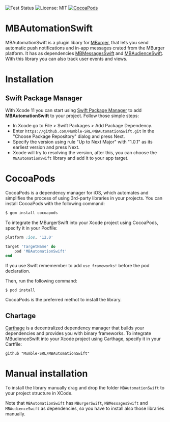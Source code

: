 ![Test Status](https://img.shields.io/badge/documentation-100%25-brightgreen.svg)
![License: MIT](https://img.shields.io/badge/pod-v1.0.2-blue.svg)
[![CocoaPods](https://img.shields.io/badge/License-Apache%202.0-yellow.svg)](LICENSE)

# MBAutomationSwift

MBAutomationSwift is a plugin libary for [MBurger](https://mburger.cloud), that lets you send automatic push notifications and in-app messages crated from the MBurger platform. It has as dependencies [MBMessagesSwift](https://github.com/Mumble-SRL/MBMessagesSwift) and [MBAudienceSwift](https://github.com/Mumble-SRL/MBAudienceSwift). With this library you can also track user events and views.

# Installation

## Swift Package Manager

With Xcode 11 you can start using [Swift Package Manager](https://swift.org/package-manager/) to add **MBAutomationSwift** to your project. Follow those simple steps:

* In Xcode go to File > Swift Packages > Add Package Dependency.
* Enter `https://github.com/Mumble-SRL/MBAutomationSwift.git` in the "Choose Package Repository" dialog and press Next.
* Specify the version using rule "Up to Next Major" with "1.0.1" as its earliest version and press Next.
* Xcode will try to resolving the version, after this, you can choose the `MBAutomationSwift` library and add it to your app target.

# CocoaPods

CocoaPods is a dependency manager for iOS, which automates and simplifies the process of using 3rd-party libraries in your projects. You can install CocoaPods with the following command:

```ruby
$ gem install cocoapods
```

To integrate the MBurgerSwift into your Xcode project using CocoaPods, specify it in your Podfile:

```ruby
platform :ios, '12.0'

target 'TargetName' do
    pod 'MBAutomationSwift'
end
```

If you use Swift rememember to add `use_frameworks!` before the pod declaration.


Then, run the following command:

```
$ pod install
```

CocoaPods is the preferred methot to install the library.

## Chartage
[Carthage](https://github.com/Carthage/Carthage) is a decentralized dependency manager that builds your dependencies and provides you with binary frameworks. To integrate MBudienceSwift into your Xcode project using Carthage, specify it in your Cartfile:

```
github "Mumble-SRL/MBAutomationSwift"
```

# Manual installation

To install the library manually drag and drop the folder `MBAutomationSwift` to your project structure in XCode. 

Note that `MBAutomationSwift` has `MBurgerSwift`, `MBMessagesSwift` and `MBAudienceSwift` as dependencies, so you have to install also those libraries manually.
